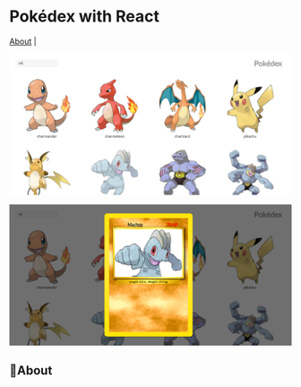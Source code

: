 # Pokédex with React

[About](#page_with_curl-about) |

![screenshot1](https://github.com/luiz-22/pokedex-react/blob/master/src/assets/screenshots/pokedex1.png)

![screenshot1](https://github.com/luiz-22/pokedex-react/blob/master/src/assets/screenshots/pokedex2.png)

## 📃About



